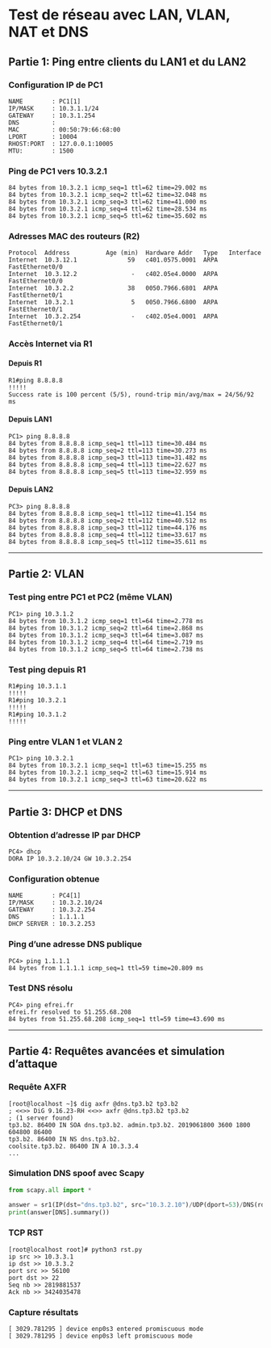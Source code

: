 
# Test de réseau avec LAN, VLAN, NAT et DNS

## Partie 1: Ping entre clients du LAN1 et du LAN2

### Configuration IP de PC1
```
NAME        : PC1[1]
IP/MASK     : 10.3.1.1/24
GATEWAY     : 10.3.1.254
DNS         :
MAC         : 00:50:79:66:68:00
LPORT       : 10004
RHOST:PORT  : 127.0.0.1:10005
MTU:        : 1500
```

### Ping de PC1 vers 10.3.2.1
```
84 bytes from 10.3.2.1 icmp_seq=1 ttl=62 time=29.002 ms
84 bytes from 10.3.2.1 icmp_seq=2 ttl=62 time=32.048 ms
84 bytes from 10.3.2.1 icmp_seq=3 ttl=62 time=41.000 ms
84 bytes from 10.3.2.1 icmp_seq=4 ttl=62 time=28.534 ms
84 bytes from 10.3.2.1 icmp_seq=5 ttl=62 time=35.602 ms
```

### Adresses MAC des routeurs (R2)
```
Protocol  Address          Age (min)  Hardware Addr   Type   Interface
Internet  10.3.12.1              59   c401.0575.0001  ARPA   FastEthernet0/0
Internet  10.3.12.2               -   c402.05e4.0000  ARPA   FastEthernet0/0
Internet  10.3.2.2               38   0050.7966.6801  ARPA   FastEthernet0/1
Internet  10.3.2.1                5   0050.7966.6800  ARPA   FastEthernet0/1
Internet  10.3.2.254              -   c402.05e4.0001  ARPA   FastEthernet0/1
```

### Accès Internet via R1
#### Depuis R1
```
R1#ping 8.8.8.8
!!!!!
Success rate is 100 percent (5/5), round-trip min/avg/max = 24/56/92 ms
```
#### Depuis LAN1
```
PC1> ping 8.8.8.8
84 bytes from 8.8.8.8 icmp_seq=1 ttl=113 time=30.484 ms
84 bytes from 8.8.8.8 icmp_seq=2 ttl=113 time=30.273 ms
84 bytes from 8.8.8.8 icmp_seq=3 ttl=113 time=31.482 ms
84 bytes from 8.8.8.8 icmp_seq=4 ttl=113 time=22.627 ms
84 bytes from 8.8.8.8 icmp_seq=5 ttl=113 time=32.959 ms
```
#### Depuis LAN2
```
PC3> ping 8.8.8.8
84 bytes from 8.8.8.8 icmp_seq=1 ttl=112 time=41.154 ms
84 bytes from 8.8.8.8 icmp_seq=2 ttl=112 time=40.512 ms
84 bytes from 8.8.8.8 icmp_seq=3 ttl=112 time=44.176 ms
84 bytes from 8.8.8.8 icmp_seq=4 ttl=112 time=33.617 ms
84 bytes from 8.8.8.8 icmp_seq=5 ttl=112 time=35.611 ms
```

---

## Partie 2: VLAN

### Test ping entre PC1 et PC2 (même VLAN)
```
PC1> ping 10.3.1.2
84 bytes from 10.3.1.2 icmp_seq=1 ttl=64 time=2.778 ms
84 bytes from 10.3.1.2 icmp_seq=2 ttl=64 time=2.868 ms
84 bytes from 10.3.1.2 icmp_seq=3 ttl=64 time=3.087 ms
84 bytes from 10.3.1.2 icmp_seq=4 ttl=64 time=2.719 ms
84 bytes from 10.3.1.2 icmp_seq=5 ttl=64 time=2.738 ms
```

### Test ping depuis R1
```
R1#ping 10.3.1.1
!!!!!
R1#ping 10.3.2.1
!!!!!
R1#ping 10.3.1.2
!!!!!
```

### Ping entre VLAN 1 et VLAN 2
```
PC1> ping 10.3.2.1
84 bytes from 10.3.2.1 icmp_seq=1 ttl=63 time=15.255 ms
84 bytes from 10.3.2.1 icmp_seq=2 ttl=63 time=15.914 ms
84 bytes from 10.3.2.1 icmp_seq=3 ttl=63 time=20.622 ms
```

---

## Partie 3: DHCP et DNS

### Obtention d’adresse IP par DHCP
```
PC4> dhcp
DORA IP 10.3.2.10/24 GW 10.3.2.254
```
### Configuration obtenue
```
NAME        : PC4[1]
IP/MASK     : 10.3.2.10/24
GATEWAY     : 10.3.2.254
DNS         : 1.1.1.1
DHCP SERVER : 10.3.2.253
```
### Ping d’une adresse DNS publique
```
PC4> ping 1.1.1.1
84 bytes from 1.1.1.1 icmp_seq=1 ttl=59 time=20.809 ms
```

### Test DNS résolu
```
PC4> ping efrei.fr
efrei.fr resolved to 51.255.68.208
84 bytes from 51.255.68.208 icmp_seq=1 ttl=59 time=43.690 ms
```

---

## Partie 4: Requêtes avancées et simulation d’attaque

### Requête AXFR
```
[root@localhost ~]$ dig axfr @dns.tp3.b2 tp3.b2
; <<>> DiG 9.16.23-RH <<>> axfr @dns.tp3.b2 tp3.b2
; (1 server found)
tp3.b2. 86400 IN SOA dns.tp3.b2. admin.tp3.b2. 2019061800 3600 1800 604800 86400
tp3.b2. 86400 IN NS dns.tp3.b2. 
coolsite.tp3.b2. 86400 IN A 10.3.3.4 
...
```

### Simulation DNS spoof avec Scapy
```python
from scapy.all import *

answer = sr1(IP(dst="dns.tp3.b2", src="10.3.2.10")/UDP(dport=53)/DNS(rd=1,qd=DNSQR(qname="tp3.b2", qtype="AXFR")),verbose=0)
print(answer[DNS].summary())
```

### TCP RST
```
[root@localhost root]# python3 rst.py
ip src >> 10.3.3.1
ip dst >> 10.3.3.2
port src >> 56100
port dst >> 22
Seq nb >> 2819881537
Ack nb >> 3424035478
```

### Capture résultats
```
[ 3029.781295 ] device enp0s3 entered promiscuous mode
[ 3029.781295 ] device enp0s3 left promiscuous mode
```
